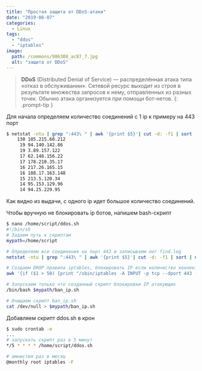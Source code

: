 ```yaml
---
title: "Простая защита от DDoS-атаки"
date: "2019-08-07"
categories: 
  - Linux
tags: 
  - "ddos"
  - "iptables"
image:
  path: /commons/986308_ac87_7.jpg
  alt: "защита от DDoS"
---
```


> **DDoS** (Distributed Denial of Service) — распределённая атака типа «отказ в обслуживании». Сетевой ресурс выходит из строя в результате множества запросов к нему, отправленных из разных точек. Обычно атака организуется при помощи бот-нетов.
{: .prompt-tip }

Для начала определяем количество соединений с 1 ip к примеру на 443 порт

```sh
$ netstat -ntu | grep ":443\ " | awk '{print $5}'| cut -d: -f1 | sort | uniq -c | sort -nr | more
    130 185.215.60.212
     19 94.140.142.86
     19 3.89.157.122
     17 62.148.156.22
     17 178.210.35.17
     16 217.26.165.15
     16 188.17.163.148
     15 213.5.120.34
     14 95.153.129.96
     14 94.25.229.95
```

Как видно из выдачи, с одного ip идет большое количество соединений.

Чтобы вручную не блокировать ip ботов, напишем bash-скрипт

```sh
$ nano /home/script/ddos.sh
#!/bin/sh
# Задаем путь к скриптам
mypath=/home/script

# Определяем все соединения на порт 443 и записываем лог find.log
netstat -ntu | grep ":443\ " | awk '{print $5}'| cut -d: -f1 | sort | uniq -c | sort -nr | grep -v "127.0.0.1" | grep -v "8.8.8.8" > $mypath/find.log

# Создаем DROP правила iptables, блокировать IP если количество коннектов 50 и больше. И сохраняем правила в bash-скрипт ban_ip.sh
awk '{if ($1 > 50) {print "/sbin/iptables -A INPUT -p tcp --dport 443 -s " $2 " -j DROP";}}' $mypath/ddos.iplist >> $mypath/ban_ip.sh

# Запускаем только что созданный скрипт блокировки IP атакующих
/bin/bash $mypath/ban_ip.sh

# Очищаем скрипт ban_ip.sh
cat /dev/null > $mypath/ban_ip.sh
```

Добавляем скрипт ddos.sh в крон

```sh
$ sudo crontab -e
...
# запускать скрипт раз в 5 минут
*/5 * * * * /home/script/ddos.sh

# амнистия раз в месяц
@monthly root iptables -F
```
